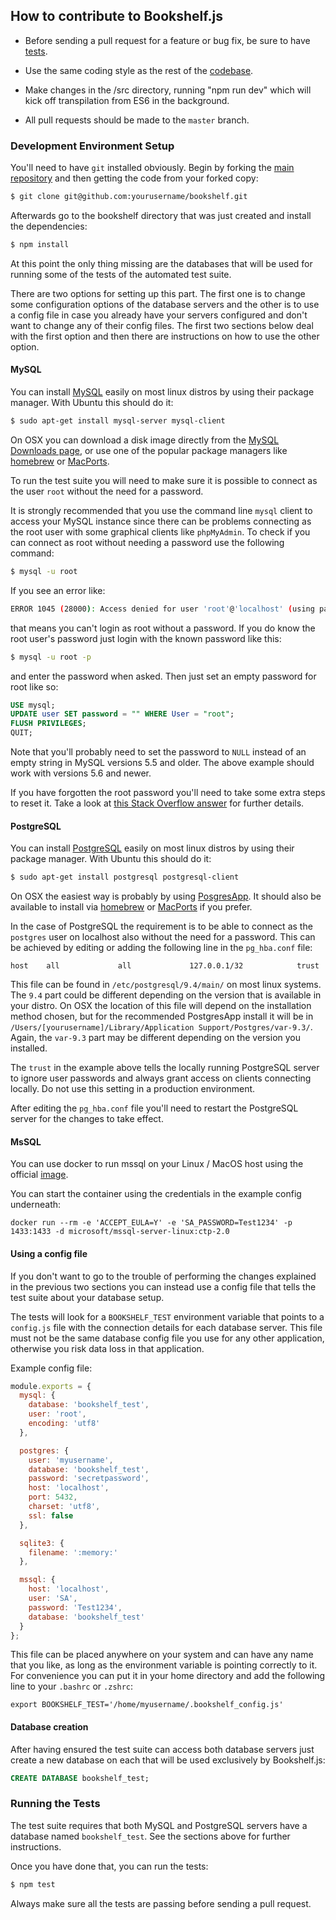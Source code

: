 ## How to contribute to Bookshelf.js

* Before sending a pull request for a feature or bug fix, be sure to have
[tests](https://github.com/tgriesser/bookshelf/tree/master/test).

* Use the same coding style as the rest of the
[codebase](https://github.com/tgriesser/bookshelf/blob/master/src/bookshelf.js).

* Make changes in the /src directory, running "npm run dev" which will kick off 
transpilation from ES6 in the background.

* All pull requests should be made to the `master` branch.

### Development Environment Setup

You'll need to have `git` installed obviously. Begin by forking the [main
 repository](https://github.com/tgriesser/bookshelf) and then getting the code from your forked copy:

```sh
$ git clone git@github.com:yourusername/bookshelf.git
```

Afterwards go to the bookshelf directory that was just created and install the dependencies:

```sh
$ npm install
```

At this point the only thing missing are the databases that will be used for running some of the tests of the automated
test suite.

There are two options for setting up this part. The first one is to change some configuration options of the database
servers and the other is to use a config file in case you already have your servers configured and don't want to change
any of their config files. The first two sections below deal with the first option and then there are instructions on
how to use the other option.

#### MySQL

You can install [MySQL](https://www.mysql.com/) easily on most linux distros by using their package manager. With Ubuntu
this should do it:

```sh
$ sudo apt-get install mysql-server mysql-client
```

On OSX you can download a disk image directly from the [MySQL Downloads page](http://dev.mysql.com/downloads/mysql/), or
use one of the popular package managers like [homebrew](http://brew.sh/) or [MacPorts](https://www.macports.org/).

To run the test suite you will need to make sure it is possible to connect as the user `root` without the need for a
password.

It is strongly recommended that you use the command line `mysql` client to access your MySQL instance since there can be
problems connecting as the root user with some graphical clients like `phpMyAdmin`. To check if you can connect as root
without needing a password use the following command:

```sh
$ mysql -u root
```

If you see an error like:

```sh
ERROR 1045 (28000): Access denied for user 'root'@'localhost' (using password: NO)
```

that means you can't login as root without a password. If you do know the root user's password just login with the known
password like this:

```sh
$ mysql -u root -p
```

and enter the password when asked. Then just set an empty password for root like so:

```SQL
USE mysql;
UPDATE user SET password = "" WHERE User = "root";
FLUSH PRIVILEGES;
QUIT;
```

Note that you'll probably need to set the password to `NULL` instead of an empty string in MySQL versions 5.5 and older.
The above example should work with versions 5.6 and newer.

If you have forgotten the root password you'll need to take some extra steps to reset it. Take a look at
[this Stack Overflow answer](http://stackoverflow.com/a/7825212/504930) for further details.

#### PostgreSQL

You can install [PostgreSQL](http://www.postgresql.org/) easily on most linux distros by using their package manager.
With Ubuntu this should do it:

```sh
$ sudo apt-get install postgresql postgresql-client
```

On OSX the easiest way is probably by using [PosgresApp](http://postgresapp.com/). It should also be available to
install via [homebrew](http://brew.sh/) or [MacPorts](https://www.macports.org/) if you prefer.

In the case of PostgreSQL the requirement is to be able to connect as the `postgres` user on localhost also without the
need for a password. This can be achieved by editing or adding the following line in the `pg_hba.conf` file:

```
host    all             all             127.0.0.1/32            trust
```

This file can be found in `/etc/postgresql/9.4/main/` on most linux systems. The `9.4` part could be different depending
on the version that is available in your distro. On OSX the location of this file will depend on the installation method
chosen, but for the recommended PostgresApp install it will be in `/Users/[yourusername]/Library/Application
Support/Postgres/var-9.3/`. Again, the `var-9.3` part may be different depending on the version you installed.

The `trust` in the example above tells the locally running PostgreSQL server to ignore user passwords and always grant
access on clients connecting locally. Do not use this setting in a production environment.

After editing the `pg_hba.conf` file you'll need to restart the PostgreSQL server for the changes to take effect.

#### MsSQL

You can use docker to run mssql on your Linux / MacOS host using the official [image](https://hub.docker.com/r/microsoft/mssql-server-linux/).

You can start the container using the credentials in the example config underneath:

```
docker run --rm -e 'ACCEPT_EULA=Y' -e 'SA_PASSWORD=Test1234' -p 1433:1433 -d microsoft/mssql-server-linux:ctp-2.0
```

#### Using a config file

If you don't want to go to the trouble of performing the changes explained in the previous two sections you can instead
use a config file that tells the test suite about your database setup.

The tests will look for a `BOOKSHELF_TEST` environment variable that points to a `config.js` file with the connection
details for each database server. This file must not be the same database config file you use for any other application,
otherwise you risk data loss in that application.

Example config file:

```javascript
module.exports = {
  mysql: {
    database: 'bookshelf_test',
    user: 'root',
    encoding: 'utf8'
  },

  postgres: {
    user: 'myusername',
    database: 'bookshelf_test',
    password: 'secretpassword',
    host: 'localhost',
    port: 5432,
    charset: 'utf8',
    ssl: false
  },

  sqlite3: {
    filename: ':memory:'
  },

  mssql: {
    host: 'localhost',
    user: 'SA',
    password: 'Test1234',
    database: 'bookshelf_test'
  }
};
```

This file can be placed anywhere on your system and can have any name that you like, as long as the environment variable
is pointing correctly to it. For convenience you can put it in your home directory and add the following line to your
`.bashrc` or `.zshrc`:

```
export BOOKSHELF_TEST='/home/myusername/.bookshelf_config.js'
```

#### Database creation

After having ensured the test suite can access both database servers just create a new database on each that will be
used exclusively by Bookshelf.js:

```SQL
CREATE DATABASE bookshelf_test;
```

### Running the Tests

The test suite requires that both MySQL and PostgreSQL servers have a database named `bookshelf_test`. See the sections
above for further instructions.

Once you have done that, you can run the tests:

```sh
$ npm test
```

Always make sure all the tests are passing before sending a pull request.
